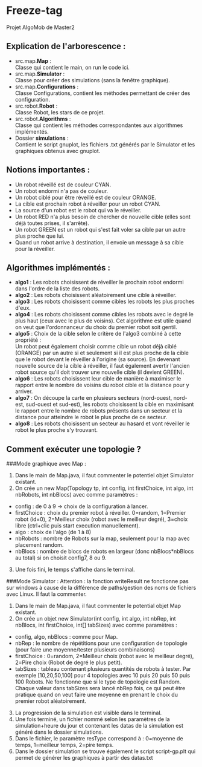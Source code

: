 # Freeze-tag
Projet AlgoMob de Master2

## Explication de l'arborescence :

- src.map.**Map** :\
  Classe qui contient le main, on run le code ici.
- src.map.**Simulator** :\
  Classe pour créer des simulations (sans la fenêtre graphique).
- src.map.**Configurations** :\
  Classe Configurations, contient les méthodes permettant de créer des configuration.
- src.robot.**Robot** :\
  Classe Robot, les stars de ce projet.
- src.robot.**Algorithms** :\
  Classe qui contient les méthodes correspondantes aux algorithmes implémentés.
- Dossier **simulations** :\
  Contient le script gnuplot, les fichiers .txt générés par le Simulator et les graphiques obtenus avec gnuplot.

## Notions importantes :

- Un robot réveillé est de couleur CYAN.
- Un robot endormi n'a pas de couleur.
- Un robot ciblé pour être réveillé est de couleur ORANGE.
- La cible est prochain robot à réveiller pour un robot CYAN.
- La source d'un robot est le robot qui va le réveiller.
- Un robot RED n'a plus besoin de chercher de nouvelle cible (elles sont déjà toutes prises, il s'arrête).
- Un robot GREEN est un robot qui s'est fait voler sa cible par un autre plus proche que lui.
- Quand un robot arrive à destination, il envoie un message à sa cible pour la réveiller.

## Algorithmes implémentés :

- **algo1** : Les robots choisissent de réveiller le prochain robot endormi dans l'ordre de la liste des robots.
- **algo2** : Les robots choisissent aléatoirement une cible à réveiller.
- **algo3** : Les robots choisissent comme cibles les robots les plus proches d'eux.
- **algo4** : Les robots choisissent comme cibles les robots avec le degré le plus haut (ceux avec le plus de voisins). Cet algorithme est utile quand on veut que l'ordonnanceur du choix du premier robot soit gentil.
- **algo5** : Choix de la cible selon le critère de l'algo3 combiné à cette propriété :\
  Un robot peut également choisir comme cible un robot déjà ciblé (ORANGE) par un autre si et seulement si il est plus proche de la cible que le robot devant le réveiller à l'origine (sa source). En devenant nouvelle source de la cible à réveiller, il faut également avertir l'ancien robot source qu'il doit trouver une nouvelle cible (il devient GREEN).
- **algo6** : Les robots choisissent leur cible de manière à maximiser le rapport entre le nombre de voisins du robot cible et la distance pour y arriver.
- **algo7** : On découpe la carte en plusieurs secteurs (nord-ouest, nord-est, sud-ouest et sud-est), les robots choisissent la cible en maximisant le rapport entre le nombre de robots présents dans un secteur et la distance pour atteindre le robot le plus proche de ce secteur.
- **algo8** : Les robots choisissent un secteur au hasard et vont réveiller le robot le plus proche s'y trouvant.

## Comment exécuter une topologie ?
###Mode graphique avec Map :
1. Dans le main de Map.java, il faut commenter le potentiel objet Simulator existant.
2. On crée un new Map(Topology tp, int config, int firstChoice, int algo, int nbRobots, int nbBlocs) avec comme paramètres :
- config : de 0 à 9 -> choix de la configuration à lancer.
- firstChoice : choix du premier robot à réveiller. 0=random, 1=Premier robot (id=0), 2=Meilleur choix (robot avec le meilleur degré), 3=choix libre (ctrl+clic puis start execution manuellement).
- algo : choix de l'algo (de 1 à 8)
- nbRobots : nombre de Robots sur la map, seulement pour la map avec placement random.
- nbBlocs : nombre de blocs de robots en largeur (donc nbBlocs*nbBlocs au total) si on choisit config7, 8 ou 9.
3. Une fois fini, le temps s'affiche dans le terminal.

###Mode Simulator :
Attention : la fonction writeResult ne fonctionne pas sur windows à cause de la différence de paths/gestion des noms de fichiers avec Linux. Il faut la commenter.
1. Dans le main de Map.java, il faut commenter le potential objet Map existant.
2. On crée un objet new Simulator(int config, int algo, int nbRep, int nbBlocs, int firstChoice, int[] tabSizes) avec comme paramètres :
- config, algo, nbBlocs : comme pour Map.
- nbRep : le nombre de répétitions pour une configuration de topologie (pour faire une moyenne/tester plusieurs combinaisons)
- firstChoice : 0=random, 2=Meilleur choix (robot avec le meilleur degré), 2=Pire choix (Robot de degré le plus petit).
- tabSizes : tableau contenant plusieurs quantités de robots à tester. Par exemple [10,20,50,100] pour 4 topologies avec 10 puis 20 puis 50 puis 100 Robots. Ne fonctionne que si le type de topologie est Random. Chaque valeur dans tabSizes sera lancé nbRep fois, ce qui peut être pratique quand on veut faire une moyenne en prenant le choix du premier robot aléatoirement.
3. La progression de la simulation est visible dans le terminal.
4. Une fois terminé, un fichier nommé selon les paramètres de la simulation+heure du jour et contenant les datas de la simulation est généré dans le dossier simulations.
5. Dans le fichier, le paramètre resType correspond à : 0=moyenne de temps, 1=meilleur temps, 2=pire temps.
6. Dans le dossier simulation se trouve également le script script-gp.plt qui permet de générer les graphiques à partir des datas.txt 